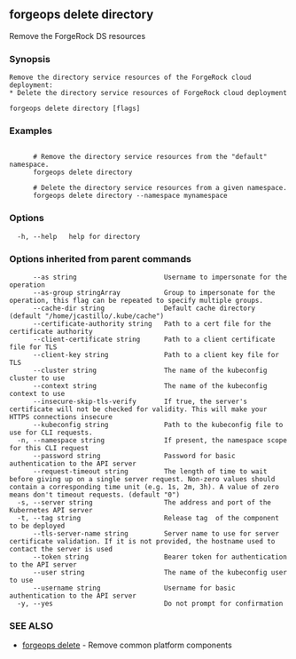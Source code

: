 ## forgeops delete directory

Remove the ForgeRock DS resources

### Synopsis


    Remove the directory service resources of the ForgeRock cloud deployment:
    * Delete the directory service resources of ForgeRock cloud deployment

```
forgeops delete directory [flags]
```

### Examples

```

      # Remove the directory service resources from the "default" namespace.
      forgeops delete directory

      # Delete the directory service resources from a given namespace.
      forgeops delete directory --namespace mynamespace
```

### Options

```
  -h, --help   help for directory
```

### Options inherited from parent commands

```
      --as string                      Username to impersonate for the operation
      --as-group stringArray           Group to impersonate for the operation, this flag can be repeated to specify multiple groups.
      --cache-dir string               Default cache directory (default "/home/jcastillo/.kube/cache")
      --certificate-authority string   Path to a cert file for the certificate authority
      --client-certificate string      Path to a client certificate file for TLS
      --client-key string              Path to a client key file for TLS
      --cluster string                 The name of the kubeconfig cluster to use
      --context string                 The name of the kubeconfig context to use
      --insecure-skip-tls-verify       If true, the server's certificate will not be checked for validity. This will make your HTTPS connections insecure
      --kubeconfig string              Path to the kubeconfig file to use for CLI requests.
  -n, --namespace string               If present, the namespace scope for this CLI request
      --password string                Password for basic authentication to the API server
      --request-timeout string         The length of time to wait before giving up on a single server request. Non-zero values should contain a corresponding time unit (e.g. 1s, 2m, 3h). A value of zero means don't timeout requests. (default "0")
  -s, --server string                  The address and port of the Kubernetes API server
  -t, --tag string                     Release tag  of the component to be deployed
      --tls-server-name string         Server name to use for server certificate validation. If it is not provided, the hostname used to contact the server is used
      --token string                   Bearer token for authentication to the API server
      --user string                    The name of the kubeconfig user to use
      --username string                Username for basic authentication to the API server
  -y, --yes                            Do not prompt for confirmation
```

### SEE ALSO

* [forgeops delete](forgeops_delete.md)	 - Remove common platform components

